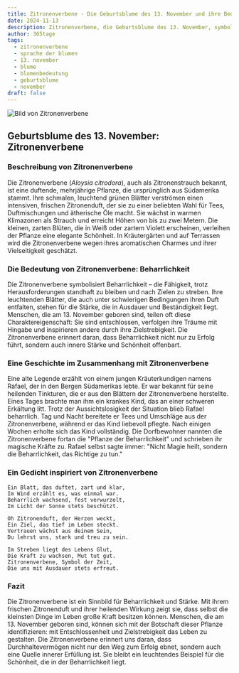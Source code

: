 ```yaml
---
title: Zitronenverbene - Die Geburtsblume des 13. November und ihre Bedeutung
date: 2024-11-13
description: Zitronenverbene, die Geburtsblume des 13. November, symbolisiert Beharrlichkeit. Erfahre mehr über ihre Geschichte, Bedeutung und Symbolik in der Sprache der Blumen.
author: 365tage
tags:
  - zitronenverbene
  - sprache der blumen
  - 13. november
  - blume
  - blumenbedeutung
  - geburtsblume
  - november
draft: false
---
```


![Bild von Zitronenverbene](https://cdn.pixabay.com/photo/2013/01/08/01/25/lemon-verbena-74349_1280.jpg#center)


## Geburtsblume des 13. November: Zitronenverbene

### Beschreibung von Zitronenverbene

Die Zitronenverbene (_Aloysia citrodora_), auch als Zitronenstrauch bekannt, ist eine duftende, mehrjährige Pflanze, die ursprünglich aus Südamerika stammt. Ihre schmalen, leuchtend grünen Blätter verströmen einen intensiven, frischen Zitronenduft, der sie zu einer beliebten Wahl für Tees, Duftmischungen und ätherische Öle macht. Sie wächst in warmen Klimazonen als Strauch und erreicht Höhen von bis zu zwei Metern. Die kleinen, zarten Blüten, die in Weiß oder zartem Violett erscheinen, verleihen der Pflanze eine elegante Schönheit. In Kräutergärten und auf Terrassen wird die Zitronenverbene wegen ihres aromatischen Charmes und ihrer Vielseitigkeit geschätzt.

### Die Bedeutung von Zitronenverbene: Beharrlichkeit

Die Zitronenverbene symbolisiert Beharrlichkeit – die Fähigkeit, trotz Herausforderungen standhaft zu bleiben und nach Zielen zu streben. Ihre leuchtenden Blätter, die auch unter schwierigen Bedingungen ihren Duft entfalten, stehen für die Stärke, die in Ausdauer und Beständigkeit liegt. Menschen, die am 13. November geboren sind, teilen oft diese Charaktereigenschaft: Sie sind entschlossen, verfolgen ihre Träume mit Hingabe und inspirieren andere durch ihre Zielstrebigkeit. Die Zitronenverbene erinnert daran, dass Beharrlichkeit nicht nur zu Erfolg führt, sondern auch innere Stärke und Schönheit offenbart.

### Eine Geschichte im Zusammenhang mit Zitronenverbene

Eine alte Legende erzählt von einem jungen Kräuterkundigen namens Rafael, der in den Bergen Südamerikas lebte. Er war bekannt für seine heilenden Tinkturen, die er aus den Blättern der Zitronenverbene herstellte. Eines Tages brachte man ihm ein krankes Kind, das an einer schweren Erkältung litt. Trotz der Aussichtslosigkeit der Situation blieb Rafael beharrlich. Tag und Nacht bereitete er Tees und Umschläge aus der Zitronenverbene, während er das Kind liebevoll pflegte. Nach einigen Wochen erholte sich das Kind vollständig. Die Dorfbewohner nannten die Zitronenverbene fortan die "Pflanze der Beharrlichkeit" und schrieben ihr magische Kräfte zu. Rafael selbst sagte immer: "Nicht Magie heilt, sondern die Beharrlichkeit, das Richtige zu tun."

### Ein Gedicht inspiriert von Zitronenverbene

```
Ein Blatt, das duftet, zart und klar,  
Im Wind erzählt es, was einmal war.  
Beharrlich wachsend, fest verwurzelt,  
Im Licht der Sonne stets beschützt.  

Oh Zitronenduft, der Herzen weckt,  
Ein Ziel, das tief im Leben steckt.  
Vertrauen wächst aus deinem Sein,  
Du lehrst uns, stark und treu zu sein.  

Im Streben liegt des Lebens Glut,  
Die Kraft zu wachsen, Mut tut gut.  
Zitronenverbene, Symbol der Zeit,  
Die uns mit Ausdauer stets erfreut.  
```

### Fazit

Die Zitronenverbene ist ein Sinnbild für Beharrlichkeit und Stärke. Mit ihrem frischen Zitronenduft und ihrer heilenden Wirkung zeigt sie, dass selbst die kleinsten Dinge im Leben große Kraft besitzen können. Menschen, die am 13. November geboren sind, können sich mit der Botschaft dieser Pflanze identifizieren: mit Entschlossenheit und Zielstrebigkeit das Leben zu gestalten. Die Zitronenverbene erinnert uns daran, dass Durchhaltevermögen nicht nur den Weg zum Erfolg ebnet, sondern auch eine Quelle innerer Erfüllung ist. Sie bleibt ein leuchtendes Beispiel für die Schönheit, die in der Beharrlichkeit liegt.
